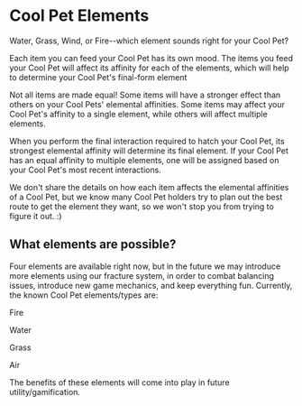 # Cool Pet Elements


Water, Grass, Wind, or Fire--which element sounds right for your Cool Pet?

Each item you can feed your Cool Pet has its own mood. The items you feed your Cool Pet will affect its affinity for each of the elements, which will help to determine your Cool Pet's final-form element

Not all items are made equal! Some items will have a stronger effect than others on your Cool Pets' elemental affinities. Some items may affect your Cool Pet's affinity to a single element, while others will affect multiple elements.

When you perform the final interaction required to hatch your Cool Pet, its strongest elemental affinity will determine its final element. If your Cool Pet has an equal affinity to multiple elements, one will be assigned based on your Cool Pet's most recent interactions.

We don't share the details on how each item affects the elemental affinities of a Cool Pet, but we know many Cool Pet holders try to plan out the best route to get the element they want, so we won't stop you from trying to figure it out. :)

## What elements are possible?


Four elements are available right now, but in the future we may introduce more elements using our fracture system, in order to  combat balancing issues, introduce new game mechanics, and keep everything fun. Currently, the known Cool Pet elements/types are:

Fire

Water

Grass

Air

The benefits of these elements will come into play in future utility/gamification. 
